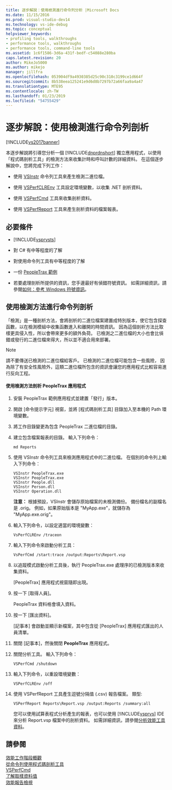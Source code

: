 ```yaml
---
title: 逐步解說：使用檢測進行命令列分析 |Microsoft Docs
ms.date: 11/15/2016
ms.prod: visual-studio-dev14
ms.technology: vs-ide-debug
ms.topic: conceptual
helpviewer_keywords:
- profiling tools, walkthroughs
- performance tools, walkthroughs
- performance tools, command-line tools
ms.assetid: 1c6f1586-3d6a-431f-bedf-c54088e280ba
caps.latest.revision: 20
author: MikeJo5000
ms.author: mikejo
manager: jillfra
ms.openlocfilehash: 053904df9a4930385d25c90c310c3199ce1d664f
ms.sourcegitcommit: 8b538eea125241e9d6d8b7297b72a66faa9a4a47
ms.translationtype: MTE95
ms.contentlocale: zh-TW
ms.lasthandoff: 01/23/2019
ms.locfileid: "54755429"
---
```

# <a name="walkthrough-command-line-profiling-using-instrumentation"></a>逐步解說：使用檢測進行命令列剖析
[!INCLUDE[vs2017banner](../includes/vs2017banner.md)]

本逐步解說將引導您分析一個 [!INCLUDE[dnprdnshort](../includes/dnprdnshort-md.md)] 獨立應用程式，以使用「程式碼剖析工具」的檢測方法來收集計時和呼叫計數的詳細資料。 在這個逐步解說中，您將完成下列工作：  
  
-   使用 [VSInstr](../profiling/vsinstr.md) 命令列工具來產生檢測二進位檔。  
  
-   使用 [VSPerfCLREnv](../profiling/vsperfclrenv.md) 工具設定環境變數，以收集 .NET 剖析資料。  
  
-   使用 [VSPerfCmd](../profiling/vsperfcmd.md) 工具來收集剖析資料。  
  
-   使用 [VSPerfReport](../profiling/vsperfreport.md) 工具來產生剖析資料的檔案報表。  
  
## <a name="prerequisites"></a>必要條件  
  
-   [!INCLUDE[vsprvsts](../includes/vsprvsts-md.md)]  
  
-   對 C# 有中等程度的了解  
  
-   對使用命令列工具有中等程度的了解  
  
-   一份 [PeopleTrax 範例](../profiling/peopletrax-sample-profiling-tools.md)  
  
-   若要處理剖析所提供的資訊，您手邊最好有偵錯符號資訊。 如需詳細資訊，請參閱[如何：參考 Windows 符號資訊](../profiling/how-to-reference-windows-symbol-information.md)。  
  
## <a name="command-line-profiling-using-the-instrumentation-method"></a>使用檢測方法進行命令列剖析  
 「檢測」是一種剖析方法，會將剖析的二進位檔案建置成特別版本，使它包含探查函數，以在檢測模組中收集函數進入和離開的時間資訊。 因為這個剖析方法比取樣更具侵入性，所以會帶來更多的額外負荷。 已檢測之二進位檔的大小也會比偵錯或發行的二進位檔來得大，所以並不適合用來部署。  
  
> [!NOTE]
>  請不要傳送已檢測的二進位檔給客戶。 已檢測的二進位檔可能包含一些風險， 因為除了有安全性風險外，這類二進位檔所包含的資訊會讓您的應用程式比較容易進行反向工程。  
  
#### <a name="to-profile-the-peopletrax-application-by-using-the-instrumentation-method"></a>使用檢測方法剖析 PeopleTrax 應用程式  
  
1.  安裝 PeopleTrax 範例應用程式並建置「發行」版本。  
  
2.  開啟 [命令提示字元] 視窗，並將 [程式碼剖析工具] 目錄加入至本機的 Path 環境變數。  
  
3.  將工作目錄變更為包含 PeopleTrax 二進位檔的目錄。  
  
4.  建立包含檔案報表的目錄。 輸入下列命令：  
  
    ```  
    md Reports  
    ```  
  
5.  使用 VSInstr 命令列工具來檢測應用程式中的二進位檔。 在個別的命令列上輸入下列命令：  
  
    ```  
    VSInstr PeopleTrax.exe  
    VSInstr PeopleTrax.exe  
    VSInstr People.dll  
    VSInstr Person.dll  
    VSInstr Operation.dll  
    ```  
  
     **注意：** 根據預設，VSInstr 會儲存原始檔案的未檢測備份。 備份檔名的副檔名是 .orig。 例如，如果原始版本是 "MyApp.exe"，就儲存為 "MyApp.exe.orig"。  
  
6.  輸入下列命令，以設定適當的環境變數：  
  
    ```  
    VsPerfCLREnv /traceon  
    ```  
  
7.  輸入下列命令來啟動分析工具：  
  
    ```  
    VsPerfCmd /start:trace /output:Reports\Report.vsp  
    ```  
  
8.  以追蹤模式啟動分析工具後，執行 PeopleTrax.exe 處理序的已檢測版本來收集資料。  
  
     [PeopleTrax] 應用程式視窗隨即出現。  
  
9. 按一下 [取得人員]。  
  
     PeopleTrax 資料格會填入資料。  
  
10. 按一下 [匯出資料]。  
  
     [記事本] 會啟動並顯示新檔案，其中包含從 [PeopleTrax] 應用程式匯出的人員清單。  
  
11. 關閉 [記事本]，然後關閉 **PeopleTrax** 應用程式。  
  
12. 關閉分析工具。 輸入下列命令：  
  
    ```  
    VSPerfCmd /shutdown  
    ```  
  
13. 輸入下列命令，以重設環境變數：  
  
    ```  
    VSPerfCLREnv /off  
    ```  
  
14. 使用 VSPerfReport 工具產生逗號分隔值 (.csv) 報告檔案。 類型:  
  
    ```  
    VSPerfReport Reports\Report.vsp /output:Reports /summary:all  
    ```  
  
     您可以使用試算表程式分析產生的報表，也可以使用 [!INCLUDE[vsprvs](../includes/vsprvs-md.md)] IDE 來分析 Report.vsp 檔案中的剖析資料。 如需詳細資訊，請參閱[分析效能工具資料](../profiling/analyzing-performance-tools-data.md)。  
  
## <a name="see-also"></a>請參閱  
 [效能工作階段概觀](../profiling/performance-session-overview.md)   
 [從命令列使用程式碼剖析工具](../profiling/using-the-profiling-tools-from-the-command-line.md)   
 [VSPerfCmd](../profiling/vsperfcmd.md)   
 [了解取樣資料值](../profiling/understanding-sampling-data-values.md)   
 [效能報告檢視](../profiling/performance-report-views.md)
